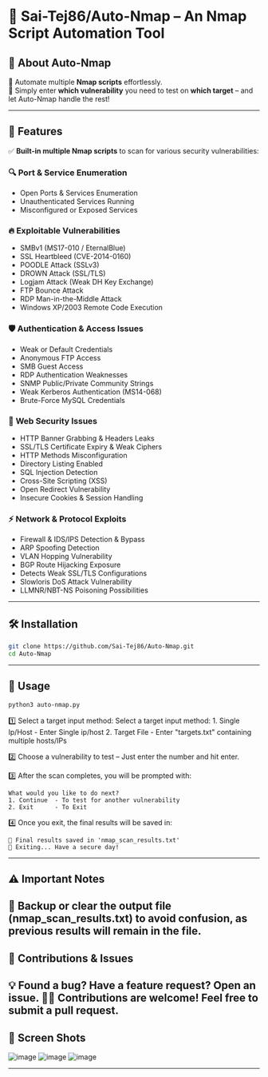 # 🚀 Sai-Tej86/Auto-Nmap – An Nmap Script Automation Tool  


## 🎯 **About Auto-Nmap**
🔹 Automate multiple **Nmap scripts** effortlessly.  
🔹 Simply enter **which vulnerability** you need to test on **which target** – and let Auto-Nmap handle the rest!  

---

## 🚀 **Features**
✅ **Built-in multiple Nmap scripts** to scan for various security vulnerabilities:  

### 🔍 **Port & Service Enumeration**
- Open Ports & Services Enumeration  
- Unauthenticated Services Running  
- Misconfigured or Exposed Services  

### 🔥 **Exploitable Vulnerabilities**
- SMBv1 (MS17-010 / EternalBlue)  
- SSL Heartbleed (CVE-2014-0160)  
- POODLE Attack (SSLv3)  
- DROWN Attack (SSL/TLS)  
- Logjam Attack (Weak DH Key Exchange)  
- FTP Bounce Attack  
- RDP Man-in-the-Middle Attack  
- Windows XP/2003 Remote Code Execution  

### 🛡️ **Authentication & Access Issues**
- Weak or Default Credentials  
- Anonymous FTP Access  
- SMB Guest Access  
- RDP Authentication Weaknesses  
- SNMP Public/Private Community Strings  
- Weak Kerberos Authentication (MS14-068)  
- Brute-Force MySQL Credentials  

### 🔧 **Web Security Issues**
- HTTP Banner Grabbing & Headers Leaks  
- SSL/TLS Certificate Expiry & Weak Ciphers  
- HTTP Methods Misconfiguration  
- Directory Listing Enabled  
- SQL Injection Detection  
- Cross-Site Scripting (XSS)  
- Open Redirect Vulnerability  
- Insecure Cookies & Session Handling  

### ⚡ **Network & Protocol Exploits**
- Firewall & IDS/IPS Detection & Bypass  
- ARP Spoofing Detection  
- VLAN Hopping Vulnerability  
- BGP Route Hijacking Exposure  
- Detects Weak SSL/TLS Configurations  
- Slowloris DoS Attack Vulnerability  
- LLMNR/NBT-NS Poisoning Possibilities  

---

## 🛠️ **Installation**
```bash
git clone https://github.com/Sai-Tej86/Auto-Nmap.git
cd Auto-Nmap
```
---
## 📌 Usage
```bash
python3 auto-nmap.py
```
1️⃣ Select a target input method:
        Select a target input method:
    1. Single Ip/Host  - Enter Single ip/host
    2. Target File      - Enter "targets.txt" containing multiple hosts/IPs

2️⃣ Choose a vulnerability to test – Just enter the number and hit enter.

3️⃣ After the scan completes, you will be prompted with:

    What would you like to do next?
    1. Continue  - To test for another vulnerability
    2. Exit      - To Exit

4️⃣ Once you exit, the final results will be saved in:

    📝 Final results saved in 'nmap_scan_results.txt'
    👋 Exiting... Have a secure day!
---
## ⚠️ Important Notes

📌 Backup or clear the output file (nmap_scan_results.txt) to avoid confusion, as previous results will remain in the file.
---
## 🤝 Contributions & Issues
💡 Found a bug? Have a feature request? Open an issue.
👨‍💻 Contributions are welcome! Feel free to submit a pull request.
---
## 📸 Screen Shots

![image](https://github.com/user-attachments/assets/5a629e37-a3af-4647-bbb2-5d5fc1fae25b)
![image](https://github.com/user-attachments/assets/5347d71d-63c1-4521-adaf-5604cd9242fe)
![image](https://github.com/user-attachments/assets/b8a3576d-0f77-48f1-ad3b-40821f883274)

---
